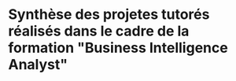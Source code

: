 # Synthèse des projetes tutorés réalisés dans le cadre de la formation "Business Intelligence Analyst"
